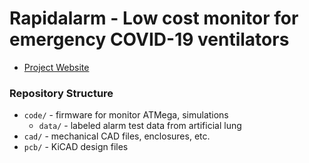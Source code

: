 # Rapidalarm - Low cost monitor for emergency COVID-19 ventilators

- [Project Website](http://rapidalarm.github.io)

### Repository Structure

- `code/` - firmware for monitor ATMega, simulations
  - `data/` - labeled alarm test data from artificial lung
- `cad/` - mechanical CAD files, enclosures, etc.
- `pcb/` - KiCAD design files
